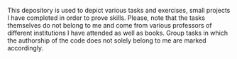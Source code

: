 This depository is used to depict various tasks and exercises, small projects I have completed in order to prove skills. Please, note that the tasks themselves do not belong to me and come from various professors of different institutions I have attended as well as books. Group tasks in which the authorship of the code does not solely belong to me are marked accordingly.
